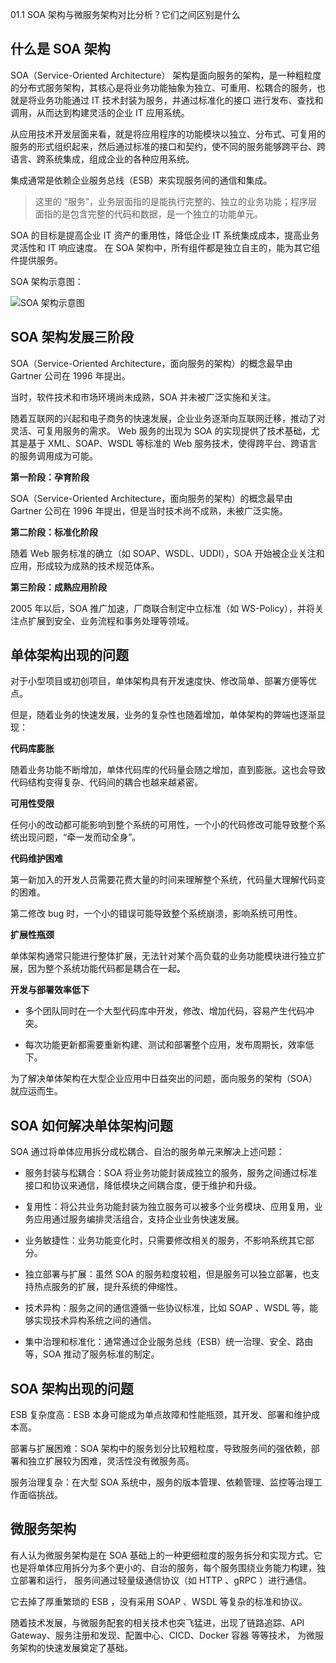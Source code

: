 01.1 SOA 架构与微服务架构对比分析？它们之间区别是什么

## 什么是 SOA 架构

SOA（Service-Oriented Architecture） 架构是面向服务的架构，是一种粗粒度的分布式服务架构，其核心是将业务功能抽象为独立、可重用、松耦合的服务，也就是将业务功能通过 IT 技术封装为服务，并通过标准化的接口
进行发布、查找和调用，从而达到构建灵活的企业 IT 应用系统。

从应用技术开发层面来看，就是将应用程序的功能模块以独立、分布式、可复用的服务的形式组织起来，然后通过标准的接口和契约，使不同的服务能够跨平台、跨语言、跨系统集成，组成企业的各种应用系统。

集成通常是依赖企业服务总线（ESB）来实现服务间的通信和集成。

> 这里的 “服务”，业务层面指的是能执行完整的、独立的业务功能；程序层面指的是包含完整的代码和数据，是一个独立的功能单元。

SOA 的目标是提高企业 IT 资产的重用性，降低企业 IT 系统集成成本，提高业务灵活性和 IT 响应速度。
在 SOA 架构中，所有组件都是独立自主的，能为其它组件提供服务。


SOA 架构示意图：

![SOA 架构示意图](https://github.com/user-attachments/assets/5faf305f-aa1b-441e-aac9-0930b49f3a33)


## SOA 架构发展三阶段

SOA（Service-Oriented Architecture，面向服务的架构）的概念最早由 Gartner 公司在 1996 年提出。

当时，软件技术和市场环境尚未成熟，SOA 并未被广泛实施和关注。

随着互联网的兴起和电子商务的快速发展，企业业务逐渐向互联网迁移，推动了对灵活、可复用服务的需求。
Web 服务的出现为 SOA 的实现提供了技术基础，尤其是基于 XML、SOAP、WSDL 等标准的 Web 服务技术，使得跨平台、跨语言的服务调用成为可能。

**第一阶段：孕育阶段**

SOA（Service-Oriented Architecture，面向服务的架构）的概念最早由 Gartner 公司在 1996 年提出，但是当时技术尚不成熟，未被广泛实施。

**第二阶段：标准化阶段**

随着 Web 服务标准的确立（如 SOAP、WSDL、UDDI），SOA 开始被企业关注和应用，形成较为成熟的技术规范体系。

**第三阶段：成熟应用阶段**

2005 年以后，SOA 推广加速，厂商联合制定中立标准（如 WS-Policy），并将关注点扩展到安全、业务流程和事务处理等领域。

## 单体架构出现的问题

对于小型项目或初创项目，单体架构具有开发速度快、修改简单、部署方便等优点。

但是，随着业务的快速发展，业务的复杂性也随着增加，单体架构的弊端也逐渐显现：

**代码库膨胀**

随着业务功能不断增加，单体代码库的代码量会随之增加，直到膨胀。这也会导致代码结构变得复杂、代码间的耦合也越来越紧密。

**可用性受限**

任何小的改动都可能影响到整个系统的可用性，一个小的代码修改可能导致整个系统出现问题，“牵一发而动全身”。

**代码维护困难**

第一新加入的开发人员需要花费大量的时间来理解整个系统，代码量大理解代码变的困难。

第二修改 bug 时，一个小的错误可能导致整个系统崩溃，影响系统可用性。

**扩展性瓶颈**

单体架构通常只能进行整体扩展，无法针对某个高负载的业务功能模块进行独立扩展，因为整个系统功能代码都是耦合在一起。

**开发与部署效率低下**

- 多个团队同时在一个大型代码库中开发，修改、增加代码，容易产生代码冲突。
  
- 每次功能更新都需要重新构建、测试和部署整个应用，发布周期长，效率低下。

为了解决单体架构在大型企业应用中日益突出的问题，面向服务的架构（SOA） 就应运而生。

## SOA 如何解决单体架构问题

SOA 通过将单体应用拆分成松耦合、自治的服务单元来解决上述问题：

- 服务封装与松耦合：SOA 将业务功能封装成独立的服务，服务之间通过标准接口和协议来通信，降低模块之间耦合度，便于维护和升级。
  
- 复用性：将公共业务功能封装为独立服务可以被多个业务模块、应用复用，业务应用通过服务编排灵活组合，支持企业业务快速发展。

- 业务敏捷性：业务功能变化时，只需要修改相关的服务，不影响系统其它部分。

- 独立部署与扩展：虽然 SOA 的服务粒度较粗，但是服务可以独立部署，也支持热点服务的扩展，提升系统的伸缩性。

- 技术异构：服务之间的通信遵循一些协议标准，比如 SOAP 、WSDL 等，能够实现技术异构系统之间的通信。

- 集中治理和标准化：通常通过企业服务总线（ESB）统一治理、安全、路由等，SOA 推动了服务标准的制定。
  
## SOA 架构出现的问题

ESB 复杂度高：ESB 本身可能成为单点故障和性能瓶颈，其开发、部署和维护成本高。

部署与扩展困难：SOA 架构中的服务划分比较粗粒度，导致服务间的强依赖，部署和独立扩展较为困难，灵活性没有微服务高。

服务治理复杂：在大型 SOA 系统中，服务的版本管理、依赖管理、监控等治理工作面临挑战。

## 微服务架构

有人认为微服务架构是在 SOA 基础上的一种更细粒度的服务拆分和实现方式。它也是将单体应用拆分为多个更小的、自治的服务，每个服务围绕业务能力构建，独立部署和运行，
服务间通过轻量级通信协议（如 HTTP 、gRPC ）进行通信。

它去掉了厚重繁琐的 ESB ，没有采用 SOAP 、WSDL 等复杂的标准和协议。

随着技术发展，与微服务配套的相关技术也突飞猛进，出现了链路追踪、API Gateway、服务注册和发现、配置中心、CICD、Docker 容器 等等技术，
为微服务架构的快速发展奠定了基础。
